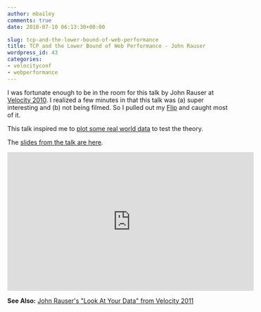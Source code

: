 ```yaml
---
author: mbailey
comments: true
date: 2010-07-10 06:13:30+00:00

slug: tcp-and-the-lower-bound-of-web-performance
title: TCP and the Lower Bound of Web Performance - John Rauser
wordpress_id: 43
categories:
- velocityconf
- webperformance
---
```


I was fortunate enough to be in the room for this talk by John Rauser at [Velocity 2010](http://en.oreilly.com/velocity2010). I realized a few minutes in that this talk was (a) super interesting and (b) not being filmed. So I pulled out my [Flip](http://www.theflip.com/) and caught most of it.

This talk inspired me to [plot some real world data](2010-07-09-latency-is-a-killer.md) to test the theory.

The [slides from the talk are here](http://bit.ly/9a0Bjv).

<iframe width="560" height="315" src="https://www.youtube.com/embed/C8orjQLacTo" frameborder="0" allow="accelerometer; autoplay; encrypted-media; gyroscope; picture-in-picture" allowfullscreen></iframe>

**See Also:** [John Rauser's "Look At Your Data" from Velocity 2011](2011-07-12-look-at-your-data-john-rauser.md)

